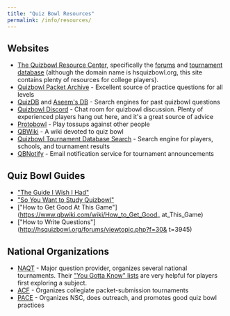```yaml
---
title: "Quiz Bowl Resources"
permalink: /info/resources/
---
```


## Websites

* [The Quizbowl Resource Center](https://hsquizbowl.org/), specifically the
    [forums](https://www.hsquizbowl.org/forums/) and [tournament database](
    https://hsquizbowl.org/db/tournaments/) (although the domain name is
    hsquizbowl.org, this site contains plenty of resources for college players).
* [Quizbowl Packet Archive](https://quizbowlpackets.com/) - Excellent source of
    practice questions for all levels
* [QuizDB](https://www.quizdb.org/) and [Aseem's DB](http://aseemsdb.me/) -
    Search engines for past quizbowl questions
* [Quizbowl Discord](https://discordapp.com/invite/T4nYsCq) - Chat room for
    quizbowl discussion. Plenty of experienced players hang out here, and it's a
    great source of advice
* [Protobowl](https://protobowl.com/) - Play tossups against other people
* [QBWiki](https://www.qbwiki.com/wiki/Main_Page) - A wiki devoted to quiz bowl
* [Quizbowl Tournament Database Search](http://hdwhite.org/qb/stats/) - Search
    engine for players, schools, and tournament results
* [QBNotify](https://qbnotify.msmitchell.org) - Email notification service for
    tournament announcements

## Quiz Bowl Guides

* ["The Guide I Wish I Had"](/assets/the-guide-i-wish-i-had.pdf)
* ["So You Want to Study Quizbowl"](http://hsquizbowl.org/forums/viewtopic.php?f=30&t=14099)
* ["How to Get Good At This Game"](https://www.qbwiki.com/wiki/How_to_Get_Good_
    at_This_Game)
* ["How to Write Questions"](http://hsquizbowl.org/forums/viewtopic.php?f=30&
    t=3945)

## National Organizations

* [NAQT](https://www.naqt.com/) - Major question provider, organizes several
    national tournaments. Their ["You Gotta Know"
    lists](https://www.naqt.com/you-gotta-know/) are very helpful for players
    first exploring a subject.
* [ACF](https://acf-quizbowl.com/) - Organizes collegiate packet-submission
    tournaments
* [PACE](http://www.pace-nsc.org/) - Organizes NSC, does outreach, and promotes
    good quiz bowl practices
